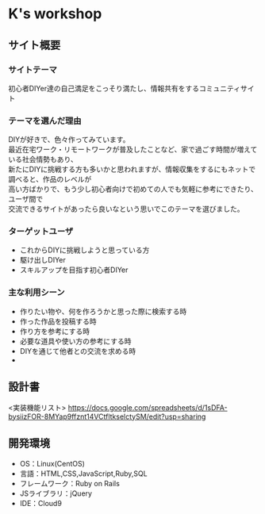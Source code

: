 # K's workshop

## サイト概要
### サイトテーマ
初心者DIYer達の自己満足をこっそり満たし、情報共有をするコミュニティサイト

### テーマを選んだ理由
DIYが好きで、色々作ってみています。<br>
最近在宅ワーク・リモートワークが普及したことなど、家で過ごす時間が増えている社会情勢もあり、<br>
新たにDIYに挑戦する方も多いかと思われますが、情報収集をするにもネットで調べると、作品のレベルが<br>
高い方ばかりで、もう少し初心者向けで初めての人でも気軽に参考にできたり、ユーザ間で<br>
交流できるサイトがあったら良いなという思いでこのテーマを選びました。

### ターゲットユーザ
- これからDIYに挑戦しようと思っている方
- 駆け出しDIYer
- スキルアップを目指す初心者DIYer

### 主な利用シーン
- 作りたい物や、何を作ろうかと思った際に検索する時
- 作った作品を投稿する時
- 作り方を参考にする時
- 必要な道具や使い方の参考にする時
- DIYを通じて他者との交流を求める時
-
## 設計書
<実装機能リスト>
https://docs.google.com/spreadsheets/d/1sDFA-bysiizFOR-8MYap9ffznt14VCtfltkselctySM/edit?usp=sharing

## 開発環境
- OS：Linux(CentOS)
- 言語：HTML,CSS,JavaScript,Ruby,SQL
- フレームワーク：Ruby on Rails
- JSライブラリ：jQuery
- IDE：Cloud9
